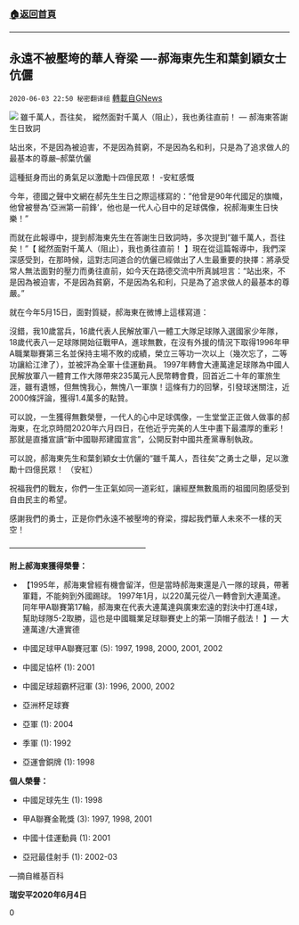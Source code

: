 ###  [:house:返回首頁](https://github.com/ourhimalayas/txt)
---

## 永遠不被壓垮的華人脊梁 &#8212;-郝海東先生和葉釗穎女士伉儷
`2020-06-03 22:50 秘密翻译组` [轉載自GNews](https://gnews.org/zh-hant/222195/)

![](https://s3.amazonaws.com/gnews-media-offload/wp-content/uploads/2020/06/03224406/f95d5e08-8bd5-41c2-a9a3-5cc6be257a9c.jpg)
雖千萬人，吾往矣， 縱然面對千萬人（阻止），我也勇往直前！ — 郝海東答謝生日致詞

站出來，不是因為被迫害，不是因為貧窮，不是因為名和利，只是為了追求做人的最基本的尊嚴–郝葉伉儷

這種挺身而出的勇氣足以激勵十四億民眾！ -安紅感慨

今年，德國之聲中文網在郝先生生日之際這樣寫的：”他曾是90年代國足的旗幟，他曾被譽為’亞洲第一前鋒’，他也是一代人心目中的足球偶像，祝郝海東生日快樂！”

而就在此報導中，提到郝海東先生在答謝生日致詞時，多次提到”雖千萬人，吾往矣！”【 縱然面對千萬人（阻止），我也勇往直前！ 】現在從這篇報導中，我們深深感受到，在那時候，這對志同道合的伉儷已經做出了人生最重要的抉擇：將承受常人無法面對的壓力而勇往直前，如今天在路德交流中所真誠坦言：“站出來，不是因為被迫害，不是因為貧窮，不是因為名和利，只是為了追求做人的最基本的尊嚴。”

就在今年5月15日，面對質疑，郝海東在微博上這樣寫道：

沒錯，我10歲當兵，16歲代表人民解放軍八一體工大隊足球隊入選國家少年隊，18歲代表八一足球隊開始征戰甲A，進球無數，在沒有外援的情況下取得1996年甲A職業聯賽第三名並保持主場不敗的成績，榮立三等功一次以上（幾次忘了，二等功讓給江津了），並被評為全軍十佳運動員。 1997年轉會大連萬達足球隊為中國人民解放軍八一體育工作大隊帶來235萬元人民幣轉會費，回首近二十年的軍旅生涯，雖有遺憾，但無愧我心，無愧八一軍旗！這條有力的回擊，引發球迷關注，近2000條評論，獲得1.4萬多的點贊。

可以說，一生獲得無數榮譽，一代人的心中足球偶像，一生堂堂正正做人做事的郝海東，在北京時間2020年六月四日，在他近乎完美的人生中畫下最濃厚的重彩！那就是直播宣讀“新中國聯邦建國宣言”，公開反對中國共產黨專制執政。

可以說，郝海東先生和葉釗穎女士伉儷的“雖千萬人，吾往矣”之勇士之舉，足以激勵十四億民眾！ （安紅）

祝福我們的戰友，你們一生正氣如同一道彩虹，讓經歷無數風雨的祖國同胞感受到自由民主的希望。

感謝我們的勇士，正是你們永遠不被壓垮的脊梁，撐起我們華人未來不一樣的天空！

—————————————————–

**附上郝海東獲得榮譽：**

- 【1995年，郝海東曾經有機會留洋，但是當時郝海東還是八一隊的球員，帶著軍籍，不能夠到外國踢球。 1997年1月，以220萬元從八一轉會到大連萬達。同年甲A聯賽第17輪，郝海東在代表大連萬達與廣東宏遠的對決中打進4球，幫助球隊5-2取勝，這也是中國職業足球聯賽史上的第一頂帽子戲法！ 】— 大連萬達/大連實德


- 中國足球甲A聯賽冠軍 (5): 1997, 1998, 2000, 2001, 2002


- 中國足協杯 (1): 2001


- 中國足球超霸杯冠軍 (3): 1996, 2000, 2002


- 亞洲杯足球賽


- 亞軍 (1): 2004


- 季軍 (1): 1992


- 亞運會銅牌 (1): 1998


**個人榮譽：**

- 中國足球先生 (1): 1998


- 甲A聯賽金靴獎 (3): 1997, 1998, 2001


- 中國十佳運動員 (1): 2001


- 亞冠最佳射手 (1): 2002-03


—摘自維基百科

**瑞安平2020年6月4日**

0
